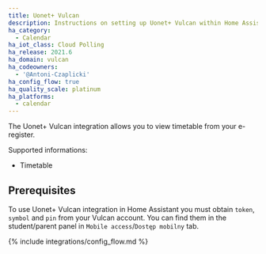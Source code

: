 ```yaml
---
title: Uonet+ Vulcan
description: Instructions on setting up Uonet+ Vulcan within Home Assistant.
ha_category:
  - Calendar
ha_iot_class: Cloud Polling
ha_release: 2021.6
ha_domain: vulcan
ha_codeowners:
  - '@Antoni-Czaplicki'
ha_config_flow: true
ha_quality_scale: platinum
ha_platforms:
  - calendar
---
```


The Uonet+ Vulcan integration allows you to view timetable from your e-register.

Supported informations:

- Timetable

## Prerequisites

To use Uonet+ Vulcan integration in Home Assistant you must obtain `token`, `symbol` and `pin` from your Vulcan account. You can find them in the student/parent panel in `Mobile access`/`Dostęp mobilny` tab.

{% include integrations/config_flow.md %}

